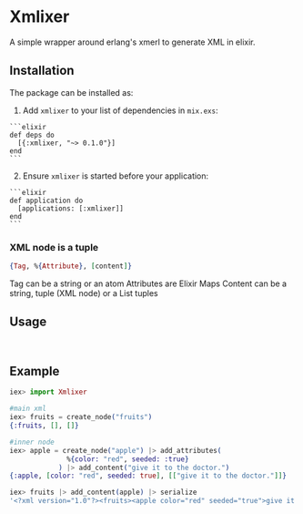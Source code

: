 # Xmlixer
A simple wrapper around erlang's xmerl to generate XML in elixir.

## Installation

The package can be installed as:

  1. Add `xmlixer` to your list of dependencies in `mix.exs`:

    ```elixir
    def deps do
      [{:xmlixer, "~> 0.1.0"}]
    end
    ```

  2. Ensure `xmlixer` is started before your application:

    ```elixir
    def application do
      [applications: [:xmlixer]]
    end
    ```

### XML node is a tuple
```elixir
{Tag, %{Attribute}, [content]}
```
Tag can be a string or an atom
Attributes are Elixir Maps
Content can be a string, tuple (XML node) or a List tuples

## Usage
```elixir
  
```

## Example
```elixir
iex> import Xmlixer

#main xml
iex> fruits = create_node("fruits")
{:fruits, [], []}

#inner node
iex> apple = create_node("apple") |> add_attributes(
              %{color: "red", seeded: :true}
            ) |> add_content("give it to the doctor.")
{:apple, [color: "red", seeded: true], [["give it to the doctor."]]}

iex> fruits |> add_content(apple) |> serialize 
'<?xml version="1.0"?><fruits><apple color="red" seeded="true">give it to the doctor.</apple></fruits>'

```